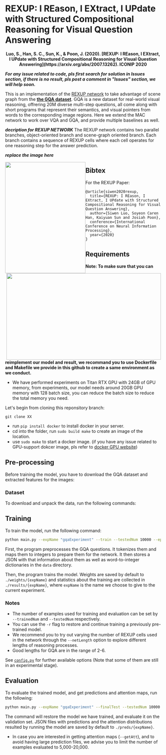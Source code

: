 # REXUP: I REason, I EXtract, I UPdate with Structured Compositional Reasoning for Visual Question Answering

<p align="center">
  <b>Luo, S., Han, S. C., Sun, K., & Poon, J. (2020). [REXUP: I REason, I EXtract, I UPdate with Structured Compositional Reasoning for Visual Question Answering](https://arxiv.org/abs/2007.13262). ICONIP 2020</b></span>
</p>

**_For any issue related to code, pls first search for solution in Issues section, if there is no result, pls post a comment in "Issues" section, we will help soon._**

This is an implementation of the [REXUP network](https://arxiv.org/abs/2007.13262) to take advantage of scene graph from the <b>[the GQA dataset](https://www.visualreasoning.net)</b>. GQA is a new dataset for real-world visual reasoning, offrering 20M diverse multi-step questions, all come along with short programs that represent their semantics, and visual pointers from words to the corresponding image regions. Here we extend the MAC network to work over VQA and GQA, and provide multiple baselines as well.

**_decription for REXUP NETWORK_**
The REXUP network contains two parallel branches, object-oriented branch and scene-graph oriented branch. Each branch contains a sequence of REXUP cells where each cell operates for one reasoning step for the answer prediction. 

**_replace the image here_**

<div align="center">
  <img src="https://raw.githubusercontent.com/usydnlp/REXUP/master/model_img/REXUP.png" style="float:left" width="260px" height='360px'>
  <img src="https://raw.githubusercontent.com/usydnlp/REXUP/master/model_img/REXUP_cell.png" style="float:right" width="500px", height='280px'>
</div>

## Bibtex

For the REXUP Paper:

```
@article{siwen2020rexup,
  title={REXUP: I REason, I EXtract, I UPdate with Structured Compositional Reasoning for Visual Question Answering},
  author={Siwen Luo, Soyeon Caren Han, Kaiyuan Sun and Josiah Poon},
  conference={International Conference on Neural Information Processing},
  year={2020}
}
```

## Requirements

**Note: To make sure that you can reimplement our model and result, we recommand you to use Dockerfile and Makefile we provide in this github to create a same environment as we conduct.**

- We have performed experiments on Titan RTX GPU with 24GB of GPU memory, from experiments, our model needs around 20GB GPU memory with 128 batch size, you can reduce the batch size to reduce the total memory you need.

Let's begin from cloning this reponsitory branch:

```
git clone XX
```

- run `pip install docker` to install docker in your server.
- cd into the folder, run `sudo build make` to create an image of the location.
- use `sudo make` to start a docker image. (if you have any issue related to GPU-support dokcer image, pls refer to [docker GPU website](https://www.tensorflow.org/install/docker))


## Pre-processing

Before training the model, you have to download the GQA dataset and extracted features for the images:

### Dataset

To download and unpack the data, run the following commands:

<!-- ```bash
mkdir data
cd data
wget https://nlp.stanford.edu/data/gqa/data1.2.zip
unzip data1.2.zip
wget http://nlp.stanford.edu/data/glove.6B.zip
unzip glove.6B.zip
cd ../
```

#### Notes
1. **The data zip file here contains only the minimum information and splits needed to run the model in this repository. To access the full version of the dataset with more information about the questions as well as the test/challenge splits please download the questions from the [`official download page`](https://www.visualreasoning.net/download.html).**


```bash
mkdir data
cd data
wget http://nlp.stanford.edu/data/glove.6B.zip
unzip glove.6B.zip -d glove
mkdir gqa
cd gqa
wget https://nlp.stanford.edu/data/gqa/sceneGraphs.zip
unzip sceneGraphs.zip -d sceneGraphs
wget https://nlp.stanford.edu/data/gqa/questions1.3.zip
unzip questions1.3.zip -d questions
```

Alternatively, if you have the latest version of the GQA dataset already downloaded, use symlinks to link to the dataset items.

### Feature download and preparation

<!-- 
```bash
cd data
wget http://nlp.stanford.edu/data/gqa/objectFeatures.zip
unzip objectFeatures.zip
cd ../
python merge.py --name objects
``` -->

## Training

To train the model, run the following command:

```bash
python main.py --expName "gqaExperiment" --train --testedNum 10000 --epochs 25 --netLength 4 @configs/gqa/gqa_ensemble.txt
```

First, the program preprocesses the GQA questions. It tokenizes them and maps them to integers to prepare them for the network. It then stores a JSON with that information about them as well as word-to-integer dictionaries in the `data` directory.

Then, the program trains the model. Weights are saved by default to `./weights/{expName}` and statistics about the training are collected in `./results/{expName}`, where `expName` is the name we choose to give to the current experiment.

### Notes

- The number of examples used for training and evaluation can be set by `--trainedNum` and `--testedNum` respectively.
- You can use the `-r` flag to restore and continue training a previously pre-trained model.
- We recommend you to try out varying the number of REXUP cells used in the network through the `--netLength` option to explore different lengths of reasoning processes.
- Good lengths for GQA are in the range of 2-6.

See [`config.py`](config.py) for further available options (Note that some of them are still in an experimental stage).


## Evaluation

To evaluate the trained model, and get predictions and attention maps, run the following:

```bash
python main.py --expName "gqaExperiment" --finalTest --testedNum 10000 --netLength 4 -r --getPreds --getAtt @configs/gqa/gqa_ensemble.txt
```

The command will restore the model we have trained, and evaluate it on the validation set. JSON files with predictions and the attention distributions resulted by running the model are saved by default to `./preds/{expName}`.

- In case you are interested in getting attention maps (`--getAtt`), and to avoid having large prediction files, we advise you to limit the number of examples evaluated to 5,000-20,000.


